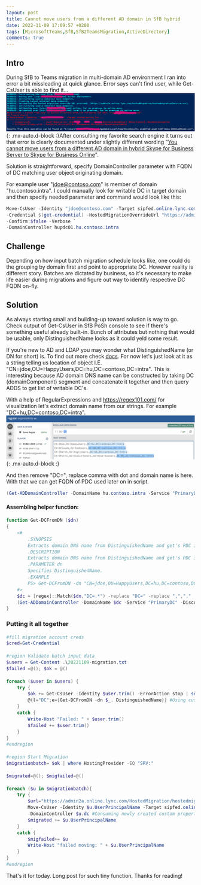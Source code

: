 ```yaml
---
layout: post
title: Cannot move users from a different AD domain in SfB hybrid
date: 2022-11-09 17:09:57 +0200
tags: [MicrosoftTeams,SfB,SfB2TeamsMigration,ActiveDirectory]
comments: true
---
```

## Intro
During SfB to Teams migration in multi-domain AD environment I ran into error a bit missleading at quick glance. Error says can't find user, while Get-CsUser is able to find it... ![error](../assets/img/2022-11-09-SfB2TeamsFieldNotes-1/ErrorSfBMove.png){: .mx-auto.d-block :}After consulting my favorite search engine it turns out that error is clearly documented under slightly different wording "[You cannot move users from a different AD domain in hybrid Skype for Business Server to Skype for Business Online](
https://learn.microsoft.com/en-us/skypeforbusiness/troubleshoot/hybrid-move-sfb-online/cannot-move-users-from-different-ad-domain)".

Solution is straightforward, specify DomainController parameter with FQDN of DC matching user object originating domain.

For example user "jdoe@contoso.com" is member of domain "hu.contoso.intra". I could manually look for writable DC in target domain and then specify needed parameter and command would look like this:
```powershell
Move-CsUser -Identity "jdoe@contoso.com" -Target sipfed.online.lync.com `
-Credential $(get-credential) -HostedMigrationOverrideUrl "https://admin2a.online.lync.com/HostedMigration/hostedmigrationService.svc" `
-Confirm:$false -Verbose `
-DomainController hupdc01.hu.contoso.intra
```
## Challenge
Depending on how input batch migration schedule looks like, one could do the grouping by domain first and point to appropriate DC. However reality is different story. Batches are dictated by business, so it's necessary to make life easier during migrations and figure out way to identify respective DC FQDN on-fly.
## Solution
As always starting small and building-up toward solution is way to go. Check output of Get-CsUser in SfB PoSh console to see if there's something useful already built-in. Bunch of attributes but nothing that would be usable, only DistinguishedName looks as it could yeld some result. 

If you're new to AD and LDAP you may wonder what DistinguishedName (or DN for short) is. To find out more check [docs](https://learn.microsoft.com/en-us/previous-versions/windows/desktop/ldap/distinguished-names). For now let's just look at it as a string telling us location of object I.E. "CN=jdoe,OU=HappyUsers,DC=hu,DC=contoso,DC=intra". This is interesting because AD domain DNS name can be constructed by taking DC (domainComponent) segment and concatenate it together and then query ADDS to get list of writable DC's.

With a help of RegularExpressions and https://regex101.com/ for visualization let's extract domain name from our strings. For example "DC=hu,DC=contoso,DC=intra".
![regex](../assets/img/2022-11-09-SfB2TeamsFieldNotes-1\regex.png){: .mx-auto.d-block :}

And then remove "DC=", replace comma with dot and domain name is here.
With that we can get FQDN of PDC used later on in script. 
```powershell
(Get-ADDomainController -DomainName hu.contoso.intra -Service "PrimaryDC" -Discover).HostName
```
#### Assembling helper function:
```powershell
function Get-DCFromDN ($dn)
{
    <#
        .SYNOPSIS
        Extracts domain DNS name from DistinguishedName and get's PDC in target AD. 
        .DESCRIPTION
        Extracts domain DNS name from DistinguishedName and get's PDC in target AD. Function depends on ActiveDirectory module.
        .PARAMETER dn
        Specifies DistinguishedName.
        .EXAMPLE
        PS> Get-DCFromDN -dn "CN=jdoe,OU=HappyUsers,DC=hu,DC=contoso,DC=intra"
    #>
    $dc = [regex]::Match($dn,"DC=.*") -replace "DC=" -replace ",","."
    (Get-ADDomainController -DomainName $dc -Service "PrimaryDC" -Discover).HostName
}
```
### Putting it all together
```powershell
#fill migration account creds
$cred=Get-Credential  

#region Validate batch input data
$users = Get-Content .\20221109-migration.txt
$failed =@(); $ok = @()

foreach ($user in $users) {
    try {
        $ok += Get-CsUser -Identity $user.trim() -ErrorAction stop | select userprincipalname,HostingProvider,lineuri,name,RegistrarPool, `
        @{l="DC";e={Get-DCFromDN -dn $_. DistinguishedName}} #Using custom expression to ad DC property to object
    }
    catch {
        Write-Host "Failed: " + $user.trim()
        $failed += $user.trim()
    }
}
#endregion

#region Start Migration
$migrationbatch= $ok | where HostingProvider -EQ "SRV:"

$migrated=@(); $migfailed=@()

foreach ($u in $migrationbatch){
    try {
        $url="https://admin2a.online.lync.com/HostedMigration/hostedmigrationService.svc"
        Move-CsUser -Identity $u.UserPrincipalName -Target sipfed.online.lync.com -Credential $cred -HostedMigrationOverrideUrl $url -Confirm:$false -Verbose -ErrorAction Stop `
        -DomainController $u.dc #Consuming newly created custom property
        $migrated += $u.UserPrincipalName  
    }
    catch {
        $migfailed+= $u
        Write-Host "failed moving: " + $u.UserPrincipalName
    }
}
#endregion
```

That's it for today. Long post for such tiny function. Thanks for reading!